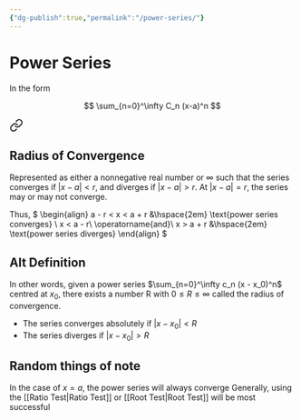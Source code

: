 ```yaml
---
{"dg-publish":true,"permalink":"/power-series/"}
---
```


# Power Series

In the form

$$
\sum_{n=0}^\infty C_n (x-a)^n
$$


<div class="transclusion internal-embed is-loaded"><a class="markdown-embed-link" href="/radius-of-convergence/" aria-label="Open link"><svg xmlns="http://www.w3.org/2000/svg" width="24" height="24" viewBox="0 0 24 24" fill="none" stroke="currentColor" stroke-width="2" stroke-linecap="round" stroke-linejoin="round" class="svg-icon lucide-link"><path d="M10 13a5 5 0 0 0 7.54.54l3-3a5 5 0 0 0-7.07-7.07l-1.72 1.71"></path><path d="M14 11a5 5 0 0 0-7.54-.54l-3 3a5 5 0 0 0 7.07 7.07l1.71-1.71"></path></svg></a><div class="markdown-embed">




## Radius of Convergence
Represented as either a nonnegative real number or $\infty$ such that the series converges if $|x - a| < r$, and diverges if $|x - a| > r$. At $|x - a| = r$, the series may or may not converge.

Thus,
$
\begin{align}
a - r < x < a + r &\hspace{2em} \text{power series converges} \\
x < a - r\ \operatorname{and}\ x > a + r &\hspace{2em} \text{power series diverges}
\end{align}
$

## Alt Definition
In other words, given a power series $\sum_{n=0}^\infty c_n (x - x_0)^n$ centred at $x_0$, there exists a number R with $0 \leq R \leq \infty$ called the radius of convergence.
- The series converges absolutely if $|x - x_0| < R$
- The series diverges if $|x - x_0| > R$



</div></div>


## Random things of note

In the case of $x = a$, the power series will always converge
Generally, using the [[Ratio Test\|Ratio Test]] or [[Root Test\|Root Test]] will be most successful